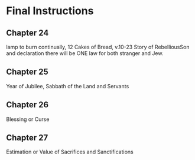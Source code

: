<h1><span lang='en'>Final Instructions </span></h1>

<h2><span lang='en'>Chapter 24</span></h2>
<p><span lang='en'>lamp to burn continually&#44; 12 Cakes of Bread&#44; v.10-23 Story of RebelliousSon and declaration there will be ONE law for both stranger and Jew. </span></p>

<h2><span lang='en'>Chapter 25</span></h2>

<p><span lang='en'>Year of Jubilee&#44; Sabbath of the Land and Servants </span></p>

<h2><span lang='en'>Chapter 26</span></h2>
<p><span lang='en'>Blessing or Curse </span></p>

<h2><span lang='en'>Chapter 27</span></h2>
<p><span lang='en'>Estimation or Value of Sacrifices and Sanctifications </span></p>
